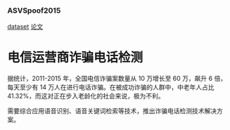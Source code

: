 ### ASVSpoof2015

[dataset][18]
[论文][19]

# 电信运营商诈骗电话检测

据统计，2011-2015 年，全国电信诈骗案数量从 10 万增长至 60 万，飙升 6 倍，每天至少有 14 万人在进行电话诈骗。在被成功诈骗的人群中，中老年人占比 41.32%，而这对正在步入老龄化的社会来说，极为不利。

需要综合应用语音识别、语音关键词检索等技术，推出诈骗电话检测技术解决方案。

  [18]: http://datashare.is.ed.ac.uk/handle/10283/853
  [19]: http://ieeexplore.ieee.org/stamp/stamp.jsp?arnumber=7858696